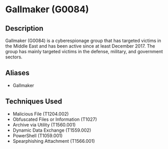# Gallmaker (G0084)

## Description
Gallmaker (G0084) is a cyberespionage group that has targeted victims in the Middle East and has been active since at least December 2017. The group has mainly targeted victims in the defense, military, and government sectors.

## Aliases
- Gallmaker

## Techniques Used
- Malicious File (T1204.002)
- Obfuscated Files or Information (T1027)
- Archive via Utility (T1560.001)
- Dynamic Data Exchange (T1559.002)
- PowerShell (T1059.001)
- Spearphishing Attachment (T1566.001)
